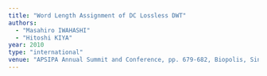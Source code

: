 ```yaml
---
title: "Word Length Assignment of DC Lossless DWT"
authors:
  - "Masahiro IWAHASHI"
  - "Hitoshi KIYA"
year: 2010
type: "international"
venue: "APSIPA Annual Summit and Conference, pp. 679-682, Biopolis, Singapore, 2010-12-16."
---
```

